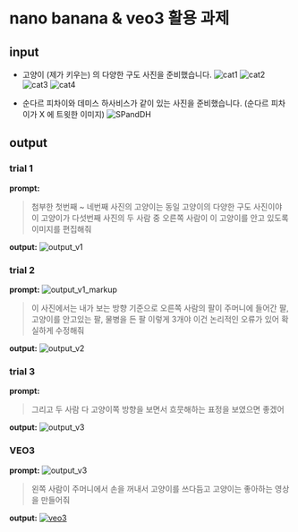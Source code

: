 # nano banana & veo3 활용 과제

## input
- 고양이 (제가 키우는) 의 다양한 구도 사진을 준비했습니다.
![cat1](./input/cat1.JPG)
![cat2](./input/cat2.JPG)
![cat3](./input/cat3.JPG)
![cat4](./input/cat4.JPG)

- 순다르 피차이와 데미스 하사비스가 같이 있는 사진을 준비했습니다. (순다르 피차이가 X 에 트윗한 이미지)
![SPandDH](./input/SPandDH.JPG)

## output

### trial 1

**prompt:**
> 첨부한 첫번째 ~ 네번째 사진의 고양이는 동일 고양이의 다양한 구도 사진이야
> 이 고양이가 다섯번째 사진의 두 사람 중 오른쪽 사람이 이 고양이를 안고 있도록 이미지를 편집해줘

**output:**
![output_v1](./output/output_v1.png)

### trial 2

**prompt:**
![output_v1_markup](./output/output_v1_markup.png)
>이 사진에서는 내가 보는 방향 기준으로 오른쪽 사람의 팔이 주머니에 들어간 팔, 고양이를 안고있는 팔, 물병을 든 팔 이렇게 3개야
>이건 논리적인 오류가 있어 확실하게 수정해줘

**output:**
![output_v2](./output/output_v2.png)

### trial 3

**prompt:**
>그리고 두 사람 다 고양이쪽 방향을 보면서 흐뭇해하는 표정을 보였으면 좋겠어

**output:**
![output_v3](./output/output_v3.png)

### VEO3

**prompt:**
![output_v3](./output/output_v3.png)
>왼쪽 사람이 주머니에서 손을 꺼내서 고양이를 쓰다듬고 고양이는 좋아하는 영상을 만들어줘

**output:**
[![veo3](https://img.youtube.com/vi/5HagJSCJr10/0.jpg)](https://www.youtube.com/watch?v=5HagJSCJr10)